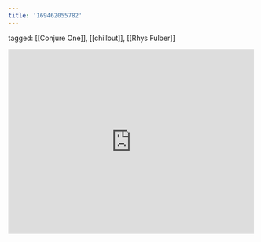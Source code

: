 ```yaml
---
title: '169462055782'
---
```

tagged: [[Conjure One]], [[chillout]], [[Rhys Fulber]]
<iframe allow="accelerometer; autoplay; clipboard-write; encrypted-media; gyroscope; picture-in-picture" allowfullscreen="" frameborder="0" height="375" id="youtube_iframe" src="https://www.youtube.com/embed/6g2dqplsnbE?feature=oembed&amp;enablejsapi=1&amp;origin=https://safe.txmblr.com&amp;wmode=opaque" width="500"></iframe>